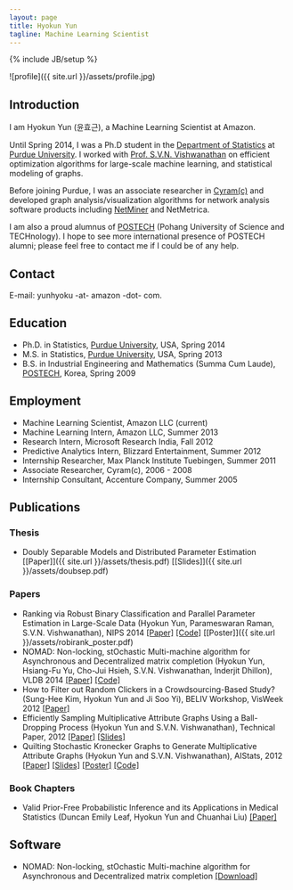```yaml
---
layout: page
title: Hyokun Yun
tagline: Machine Learning Scientist
---
```

{% include JB/setup %}

![profile]({{ site.url }}/assets/profile.jpg)

## Introduction

I am Hyokun Yun (윤효근), a Machine Learning Scientist at Amazon.

Until Spring 2014, I was a Ph.D student in the
[Department of Statistics](http://www.stat.purdue.edu) at 
[Purdue University](http://www.purdue.edu).  I worked with 
[Prof. S.V.N. Vishwanathan](http://www.stat.purdue.edu/~vishy) 
on efficient optimization algorithms for large-scale machine learning,
and statistical modeling of graphs.

Before joining Purdue, I was an associate researcher in
[Cyram(c)](http://www.cyram.com) and developed graph
analysis/visualization algorithms for network analysis software
products including [NetMiner](http://www.netminer.com) and NetMetrica.

I am also a proud alumnus of [POSTECH](http://www.postech.edu) (Pohang
University of Science and TECHnology).  I hope to see more
international presence of POSTECH alumni; please feel free to contact
me if I could be of any help.

## Contact

<!---
Department of Statistics, HAAS 175 <br/>
205 North University Street <br/>
Purdue University <br/>
West Lafayette, IN 47907
--->

E-mail: yunhyoku -at- amazon -dot- com.

## Education

- Ph.D. in Statistics, [Purdue University](http://www.purdue.edu),
  USA, Spring 2014
- M.S. in Statistics, [Purdue University](http://www.purdue.edu), USA,
  Spring 2013
- B.S. in Industrial Engineering and Mathematics (Summa Cum Laude),
  [POSTECH](http://www.postech.edu), Korea, Spring 2009

## Employment

- Machine Learning Scientist, Amazon LLC (current)
- Machine Learning Intern, Amazon LLC, Summer 2013
- Research Intern, Microsoft Research India, Fall 2012
- Predictive Analytics Intern, Blizzard Entertainment, Summer 2012
- Internship Researcher, Max Planck Institute Tuebingen, Summer 2011
- Associate Researcher, Cyram(c), 2006 - 2008
- Internship Consultant, Accenture Company, Summer 2005

## Publications

### Thesis

- Doubly Separable Models and Distributed Parameter Estimation
  [\[Paper\]]({{ site.url }}/assets/thesis.pdf) [\[Slides\]]({{ site.url }}/assets/doubsep.pdf)

### Papers

- Ranking via Robust Binary Classification and Parallel Parameter
  Estimation in Large-Scale Data (Hyokun Yun, Parameswaran Raman,
  S.V.N. Vishwanathan), NIPS 2014
  [\[Paper\]](http://arxiv.org/abs/1402.2676)
  [\[Code\]](https://bitbucket.org/d_ijk_stra/robirank) [\[Poster\]]({{ site.url }}/assets/robirank_poster.pdf)
- NOMAD: Non-locking, stOchastic Multi-machine algorithm for
  Asynchronous and Decentralized matrix completion (Hyokun Yun,
  Hsiang-Fu Yu, Cho-Jui Hsieh, S.V.N. Vishwanathan, Inderjit Dhillon),
  VLDB 2014 [\[Paper\]](http://arxiv.org/abs/1312.0193) [\[Code\]](http://www.stat.purdue.edu/~yun3/nomad.zip)
- How to Filter out Random Clickers in a Crowdsourcing-Based Study? (Sung-Hee Kim, Hyokun Yun and Ji Soo Yi), BELIV Workshop, VisWeek 2012 [\[Paper\]](http://www.beliv.org/papers/beliv2012/paper16.pdf)
- Efficiently Sampling Multiplicative Attribute Graphs Using a Ball-Dropping Process (Hyokun Yun and S.V.N. Vishwanathan), Technical Paper, 2012 [\[Paper\]](http://arxiv.org/abs/1202.6001) [\[Slides\]](https://sites.google.com/site/hyokunyun/publications/accrej.pdf?attredirects=0&d=1)
- Quilting Stochastic Kronecker Graphs to Generate Multiplicative Attribute Graphs (Hyokun Yun and S.V.N. Vishwanathan), AIStats, 2012 [\[Paper\]](http://arxiv.org/abs/1110.5383) [\[Slides\]](https://sites.google.com/site/hyokunyun/publications/maggen_slides.pdf?attredirects=0) [\[Poster\]](https://sites.google.com/site/hyokunyun/publications/ima_poster.pdf?attredirects=0)  [\[Code\]](https://sites.google.com/site/hyokunyun/publications/mag_quilt.zip?attredirects=0)

### Book Chapters

- Valid Prior-Free Probabilistic Inference and its Applications in Medical Statistics (Duncan Emily Leaf, Hyokun Yun and Chuanhai Liu) [\[Paper\]](http://www.stat.purdue.edu/~chuanhai/docs/eyl.pdf)

## Software

- NOMAD: Non-locking, stOchastic Multi-machine algorithm for Asynchronous and Decentralized matrix completion [\[Download\]](http://www.stat.purdue.edu/~yun3/nomad.zip)
